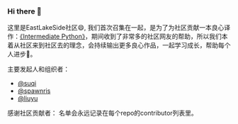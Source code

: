 ### Hi there 👋
这里是EastLakeSide社区😄, 我们首次召集在一起，是为了为社区贡献一本良心译作：[《Intermediate Python》](https://github.com/eastlakeside/interpy-zh)，期间收到了非常多的社区网友的帮助，所以我们本着从社区来到社区去的理念，会持续输出更多良心作品，一起学习成长，帮助每个人进步🌟。

主要发起人和组织者：
- [@suqi](https://github.com/suqi)
- [@spawnris](https://github.com/spawnris)
- [@liuyu](https://github.com/liuyu)

感谢社区贡献者：
名单会永远记录在每个repo的contributor列表里。
